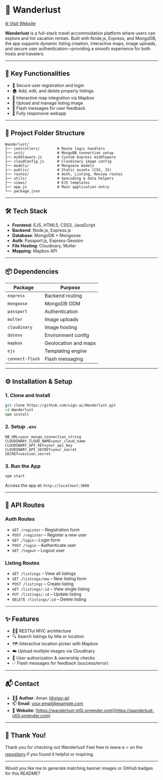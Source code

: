 
# 🧭 Wanderlust

[🌐 Visit Website](https://wanderlust-nt0i.onrender.com)

**Wanderlust** is a full-stack travel accommodation platform where users can explore and list vacation rentals. Built with Node.js, Express, and MongoDB, the app supports dynamic listing creation, interactive maps, image uploads, and secure user authentication—providing a smooth experience for both hosts and travelers.

---

## 🔑 Key Functionalities

* 🔐 Secure user registration and login
* 🏠 Add, edit, and delete property listings
* 📍 Interactive map integration via Mapbox
* 📸 Upload and manage listing image
* 💬 Flash messages for user feedback
* 📱 Fully responsive webapp

---

## 📁 Project Folder Structure

```
Wanderlust/
├── controllers/        # Route logic handlers
├── init/               # MongoDB connection setup
├── middleware.js       # Custom Express middleware
├── cloudConfig.js      # Cloudinary image config
├── models/             # Mongoose models
├── public/             # Static assets (CSS, JS)
├── routes/             # Auth, Listing, Review routes
├── utils/              # Geocoding & data helpers
├── views/              # EJS templates
├── app.js              # Main application entry
└── package.json
```

---

## 🛠️ Tech Stack

* **Frontend**: EJS, HTML5, CSS3, JavaScript
* **Backend**: Node.js, Express.js
* **Database**: MongoDB + Mongoose
* **Auth**: Passport.js, Express-Session
* **File Hosting**: Cloudinary, Multer
* **Mapping**: Mapbox API

---

## 📦 Dependencies

| Package         | Purpose              |
| --------------- | -------------------- |
| `express`       | Backend routing      |
| `mongoose`      | MongoDB ODM          |
| `passport`      | Authentication       |
| `multer`        | Image uploads        |
| `cloudinary`    | Image hosting        |
| `dotenv`        | Environment config   |
| `mapbox`        | Geolocation and maps |
| `ejs`           | Templating engine    |
| `connect-flash` | Flash messaging      |

---

## ⚙️ Installation & Setup

### 1. Clone and Install

```bash
git clone https://github.com/sigo-ai/Wanderlust.git
cd Wanderlust
npm install
```

### 2. Setup `.env`

```env
DB_URL=your_mongo_connection_string
CLOUDINARY_CLOUD_NAME=your_cloud_name
CLOUDINARY_API_KEY=your_api_key
CLOUDINARY_API_SECRET=your_secret
SECRET=session_secret
```

### 3. Run the App

```bash
npm start
```

Access the app at: `http://localhost:3000`

---

## 📡 API Routes

### Auth Routes

* `GET /register` – Registration form
* `POST /register` – Register a new user
* `GET /login` – Login form
* `POST /login` – Authenticate user
* `GET /logout` – Logout user

### Listing Routes

* `GET /listings` – View all listings
* `GET /listings/new` – New listing form
* `POST /listings` – Create listing
* `GET /listings/:id` – View single listing
* `PUT /listings/:id` – Update listing
* `DELETE /listings/:id` – Delete listing

---

## ✨ Features

* 🧑‍💻 RESTful MVC architecture
* 🔍 Search listings by title or location
* 🗺️ Interactive location picker with Mapbox
* ☁️ Upload multiple images via Cloudinary
* 🚫 User authorization & ownership checks
* ✅ Flash messages for feedback (success/error)

---

## 📬 Contact

* 👨‍💻 **Author**: Aman ([@sigo-ai](https://github.com/sigo-ai))
* 📫 **Email**: [your.email@example.com](mailto:sharmajiaman562@gmail.com)
* 🔗 **Website**: [https://wanderlust-nt0i.onrender.com](https://wanderlust-nt0i.onrender.com)

---

## 🙏 Thank You!

Thank you for checking out Wanderlust! Feel free to leave a ⭐ on the [repository](https://github.com/sigo-ai/Wanderlust) if you found it helpful or inspiring.

---

Would you like me to generate matching banner images or GitHub badges for this README?
